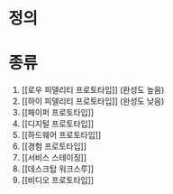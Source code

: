 
# 정의



# 종류

1.  [[로우 피델리티 프로토타입]] (완성도 높음)
2.  [[하이 피델리티 프로토타입]] (완성도 낮음)
3.  [[페이퍼 프로토타입]]
4.  [[디지털 프로토타입]]
5.  [[하드웨어 프로토타입]]
6.  [[경험 프로토타입]]
7.  [[서비스 스테이징]]
8.  [[데스크탑 워크스루]]
9.  [[비디오 프로토타입]]


